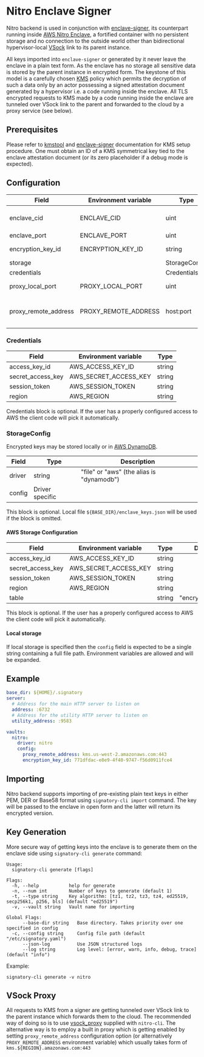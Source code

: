 # Nitro Enclave Signer

Nitro backend is used in conjunction with [enclave-signer](https://github.com/ecadlabs/enclave-signer), its counterpart running inside [AWS Nitro Enclave](https://aws.amazon.com/ec2/nitro/nitro-enclaves/), a fortified container with no persistent storage and no connection to the outside world other than bidirectional hypervisor-local [VSock](https://man7.org/linux/man-pages/man7/vsock.7.html) link to its parent instance.

All keys imported into `enclave-signer` or generated by it never leave the enclave in a plain text form. As the enclave has no storage all sensitive data is stored by the parent instance in encrypted form. The keystone of this model is a carefully chosen [KMS](https://aws.amazon.com/kms/) policy which permits the decryption of such a data only by an actor possessing a signed attestation document generated by a hypervisor i.e. a code running inside the enclave. All TLS encrypted requests to KMS made by a code running inside the enclave are tunneled over VSock link to the parent and forwarded to the cloud by a proxy service (see below).

## Prerequisites

Please refer to [kmstool](https://github.com/aws/aws-nitro-enclaves-sdk-c/blob/main/docs/kmstool.md#set-up-kms) and [enclave-signer](https://github.com/ecadlabs/enclave-signer) documentation for KMS setup procedure. One must obtain an ID of a KMS symmetrical key tied to the enclave attestation document (or its zero placeholder if a debug mode is expected).

## Configuration

| Field                | Environment variable | Type          | Default | Required | Description                                                  |
| -------------------- | -------------------- | ------------- | ------- | -------- | ------------------------------------------------------------ |
| enclave_cid          | ENCLAVE_CID          | uint          |         | ✅        | Context ID of an enclave running `enclave-signer`. **It's changing on every restart of an enclave ** |
| enclave_port         | ENCLAVE_PORT         | uint          | 2000    |          | Listening VSock port of `enclave-signer`                     |
| encryption_key_id    | ENCRYPTION_KEY_ID    | string        |         | ✅        | KMS key ARN or ID used by enclave to decrypt private keys    |
| storage              |                      | StorageConfig |         |          | Key storage configuration                                    |
| credentials          |                      | Credentials   |         |          | KMS credentials                                              |
| proxy_local_port     | PROXY_LOCAL_PORT     | uint          | 8000    |          | Local VSock port for the built in VSock proxy                |
| proxy_remote_address | PROXY_REMOTE_ADDRESS | host:port     |         |          | Setting this option enables the built in VSock proxy (see below). Usually it looks like "kms.${REGION}.amazonaws.com:443" |

### Credentials

| Field             | Environment variable  | Type   |
| ----------------- | --------------------- | ------ |
| access_key_id     | AWS_ACCESS_KEY_ID     | string |
| secret_access_key | AWS_SECRET_ACCESS_KEY | string |
| session_token     | AWS_SESSION_TOKEN     | string |
| region            | AWS_REGION            | string |

Credentials block is optional. If the user has a properly configured access to AWS the client code will pick it automatically.

### StorageConfig

Encrypted keys may be stored locally or in [AWS DynamoDB](https://aws.amazon.com/dynamodb/).

| Field  | Type            | Description                               |
| ------ | --------------- | ----------------------------------------- |
| driver | string          | "file" or "aws" (the alias is "dynamodb") |
| config | Driver specific |                                           |

This block is optional. Local file `${BASE_DIR}/enclave_keys.json` will be used if the block is omitted.

#### AWS Storage Configuration

| Field             | Environment variable  | Type   | Default          |
| ----------------- | --------------------- | ------ | ---------------- |
| access_key_id     | AWS_ACCESS_KEY_ID     | string |                  |
| secret_access_key | AWS_SECRET_ACCESS_KEY | string |                  |
| session_token     | AWS_SESSION_TOKEN     | string |                  |
| region            | AWS_REGION            | string |                  |
| table             |                       | string | "encrypted_keys" |

This block is optional. If the user has a properly configured access to AWS the client code will pick it automatically.

#### Local storage

If local storage is specified then the `config` field is expected to be a single string containing a full file path. Environment variables are allowed and will be expanded.

## Example

```yaml
base_dir: ${HOME}/.signatory
server:
  # Address for the main HTTP server to listen on
  address: :6732
  # Address for the utility HTTP server to listen on
  utility_address: :9583

vaults:
  nitro:
    driver: nitro
    config:
      proxy_remote_address: kms.us-west-2.amazonaws.com:443
      encryption_key_id: 771dfdac-e8e9-4f40-9747-f56d0911fce4
```

## Importing

Nitro backend supports importing of pre-existing plain text keys in either PEM, DER or Base58 format using  `signatory-cli import` command. The key will be passed to the enclave in open form and the latter will return its encrypted version.

## Key Generation

More secure way of getting keys into the enclave is to generate them on the enclave side using `signatory-cli generate` command:

```
Usage:
  signatory-cli generate [flags]

Flags:
  -h, --help           help for generate
  -n, --num int        Number of keys to generate (default 1)
  -t, --type string    Key algorithm: [tz1, tz2, tz3, tz4, ed25519, secp256k1, p256, bls] (default "ed25519")
  -v, --vault string   Vault name for importing

Global Flags:
      --base-dir string   Base directory. Takes priority over one specified in config
  -c, --config string     Config file path (default "/etc/signatory.yaml")
      --json-log          Use JSON structured logs
      --log string        Log level: [error, warn, info, debug, trace] (default "info")
```

Example:

```
signatory-cli generate -v nitro
```

## VSock Proxy

All requests to KMS from a signer are getting  tunneled over VSock link to the parent instance which forwards them to the cloud. The recommended way of doing so is to use [vsock_proxy](https://github.com/aws/aws-nitro-enclaves-cli/tree/main/vsock_proxy) supplied with `nitro-cli`. The alternative way is to employ a built in proxy which is getting enabled by setting `proxy_remote_address` configuration option (or alternatively `PROXY_REMOTE_ADDRESS` environment variable) which usually takes form of `kms.${REGION}.amazonaws.com:443`